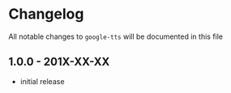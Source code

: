 # Changelog

All notable changes to `google-tts` will be documented in this file

## 1.0.0 - 201X-XX-XX

- initial release
